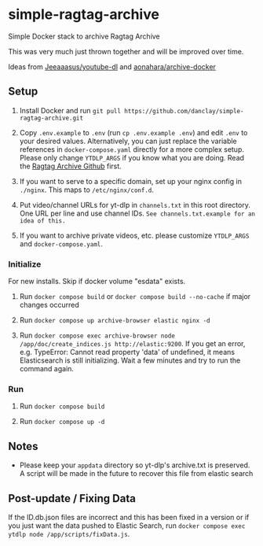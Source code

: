 # simple-ragtag-archive
 Simple Docker stack to archive Ragtag Archive

This was very much just thrown together and will be improved over time. 

Ideas from [Jeeaaasus/youtube-dl](https://github.com/Jeeaaasus/youtube-dl) and [aonahara/archive-docker](https://gitlab.com/aonahara/archive-docker)

## Setup

1. Install Docker and run `git pull https://github.com/danclay/simple-ragtag-archive.git`

2. Copy `.env.example` to `.env` (run `cp .env.example .env`) and edit `.env` to your desired values. Alternatively, you can just replace the variable references in `docker-compose.yaml` directly for a more complex setup. Please only change `YTDLP_ARGS` if you know what you are doing. Read the [Ragtag Archive Github](https://github.com/ragtag-archive/archive-browser) first.

3. If you want to serve to a specific domain, set up your nginx config in `./nginx`. This maps to `/etc/nginx/conf.d`.

4. Put video/channel URLs for yt-dlp in `channels.txt` in this root directory. One URL per line and use channel IDs. `See channels.txt.example for an idea of this.`

5. If you want to archive private videos, etc. please customize `YTDLP_ARGS` and `docker-compose.yaml`.

### Initialize 

 For new installs. Skip if docker volume "esdata" exists.

1. Run `docker compose build` or `docker compose build --no-cache` if major changes occurred

2. Run `docker compose up archive-browser elastic nginx -d`

3. Run `docker compose exec archive-browser node /app/doc/create_indices.js http://elastic:9200`. If you get an error, e.g. TypeError: Cannot read property 'data' of undefined, it means Elasticsearch is still initializing. Wait a few minutes and try to run the command again.

### Run

1. Run `docker compose build`

2. Run `docker compose up -d`

## Notes

- Please keep your `appdata` directory so yt-dlp's archive.txt is preserved. A script will be made in the future to recover this file from elastic search

## Post-update / Fixing Data

If the ID.db.json files are incorrect and this has been fixed in a version or if you just want the data pushed to Elastic Search, run `docker compose exec ytdlp node /app/scripts/fixData.js`. 